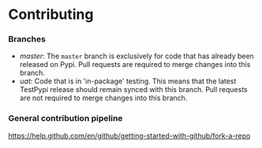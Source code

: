 # Contributing

### Branches ###
* _master_: The `master` branch is exclusively for code that has already been released on Pypi. Pull requests are required to merge changes into this branch.
* _uat_: Code that is in 'in-package' testing. This means that the latest TestPypi release should remain synced with this branch. Pull requests are not required to merge changes into this branch.

### General contribution pipeline ###
https://help.github.com/en/github/getting-started-with-github/fork-a-repo
